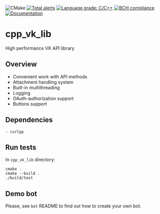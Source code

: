 ![CMake](https://github.com/fragmichwarum/cpp_vk_lib/workflows/CMake/badge.svg)
[![Total alerts](https://img.shields.io/lgtm/alerts/g/fragmichwarum/cpp_vk_lib.svg?logo=lgtm&logoWidth=18)](https://lgtm.com/projects/g/fragmichwarum/cpp_vk_lib/alerts/)
[![Language grade: C/C++](https://img.shields.io/lgtm/grade/cpp/g/fragmichwarum/cpp_vk_lib.svg?logo=lgtm&logoWidth=18)](https://lgtm.com/projects/g/fragmichwarum/cpp_vk_lib/context:cpp)
[![BCH compliance](https://bettercodehub.com/edge/badge/duonumerouno/cpp_vk_lib?branch=main)](https://bettercodehub.com/)
[![Documentation](https://img.shields.io/badge/docs-doxygen-blue.svg)](https://duonumerouno.github.io/cpp_vk_lib/index.html)

# cpp_vk_lib
High performance VK API library

## Overview

* Convenient work with API methods
* Attachment handling system
* Built-in multithreading
* Logging
* OAuth-authorization support
* Buttons support

## Dependencies
	- curlpp

## Run tests

In `cpp_vk_lib` directory:
```
cmake .
cmake --build .
./build/test
```

## Demo bot

Please, see `bot` README to find out how to create your own bot.
